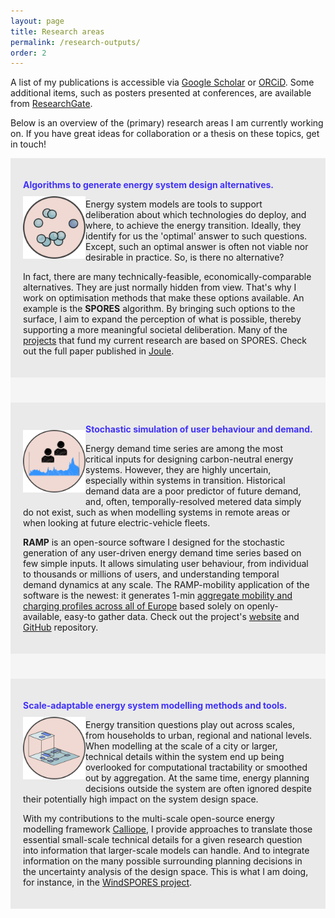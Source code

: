 ```yaml
---
layout: page
title: Research areas
permalink: /research-outputs/
order: 2
---
```


A list of my publications is accessible via [Google Scholar](https://scholar.google.com/citations?user=6DhK95QAAAAJ&hl=en) or [ORCiD](https://orcid.org/0000-0002-7624-5886). Some additional items, such as posters presented at conferences, are available from [ResearchGate](https://www.researchgate.net/profile/Francesco-Lombardi-5/research).

Below is an overview of the (primary) research areas I am currently working on. If you have great ideas for collaboration or a thesis on these topics, get in touch!

<div style="background-color: #EAEAEA; text-align:left; vertical-align: middle; padding:20px 20px;">
<p><h style="color: #4032F9;"><b>Algorithms to generate energy system design alternatives.</b></h> 

<img src="/assets/spores.svg" width="100" align="left" style="padding-top: 10px; padding-bottom: 10px" class="next-to-text"/>

Energy system models are tools to support deliberation about which technologies do deploy, and where, to achieve the energy transition. Ideally, they identify for us the 'optimal' answer to such questions. Except, such an optimal answer is often not viable nor desirable in practice. So, is there no alternative? </p>

<p>In fact, there are many technically-feasible, economically-comparable alternatives. They are just normally hidden from view. That's why I work on optimisation methods that make these options available. An example is the <b>SPORES</b> algorithm. By bringing such options to the surface, I aim to expand the perception of what is possible, thereby supporting a more meaningful societal deliberation. Many of the <a href="/projects">projects</a> that fund my current research are based on SPORES. Check out the full paper published in  <a href="https://www.cell.com/joule/fulltext/S2542-4351(20)30348-2?_returnURL=https%3A%2F%2Flinkinghub.elsevier.com%2Fretrieve%2Fpii%2FS2542435120303482%3Fshowall%3Dtrue">Joule</a>.</p>

</div>

<div style="background-color: #F5F5F5; text-align:left; vertical-align: middle; padding:20px 20px;"></div>

<div style="background-color: #EAEAEA; text-align:left; vertical-align: middle; padding:20px 20px;">
<p><h style="color: #4032F9;"><b>Stochastic simulation of user behaviour and demand.</b></h> 

<img src="/assets/demand_sim.svg" width="100" align="left" style="padding-top: 10px; padding-bottom: 10px" class="next-to-text"/>

Energy demand time series are among the most critical inputs for designing carbon-neutral energy systems. However, they are highly uncertain, especially within systems in transition. Historical demand data are a poor predictor of future demand, and, often, temporally-resolved metered data simply do not exist, such as when modelling systems in remote areas or when looking at future electric-vehicle fleets. </p>

<p><b>RAMP</b> is an open-source software I designed for the stochastic generation of any user-driven energy demand time series based on few simple inputs. It allows simulating user behaviour, from individual to thousands or millions of users, and understanding temporal demand dynamics at any scale. The RAMP-mobility application of the software is the newest: it generates 1-min <a href="https://www.sciencedirect.com/science/article/pii/S0306261922001416">aggregate mobility and charging profiles across all of Europe</a> based solely on openly-available, easy-to gather data. Check out the project's <a href="https://rampdemand.org">website</a> and <a href="https://github.com/RAMP-project">GitHub</a> repository.</p>

</div>

<div style="background-color: #F5F5F5; text-align:left; vertical-align: middle; padding:20px 20px;"></div>

<div style="background-color: #EAEAEA; text-align:left; vertical-align: middle; padding:20px 20px;">
<p><h style="color: #4032F9;"><b>Scale-adaptable energy system modelling methods and tools.</b></h> 

<img src="/assets/cross_scale.svg" width="100" align="left" style="padding-top: 10px; padding-bottom: 10px" class="next-to-text"/>

Energy transition questions play out across scales, from households to urban, regional and national levels. When modelling at the scale of a city or larger, technical details within the system end up being overlooked for computational tractability or smoothed out by aggregation. At the same time, energy planning decisions outside the system are often ignored despite their potentially high impact on the system design space.</p> 

<p>With my contributions to the multi-scale open-source energy modelling framework <a href="https://callio.pe">Calliope</a>, I provide approaches to translate those essential small-scale technical details for a given research question into information that larger-scale models can handle. And to integrate information on the many possible surrounding planning decisions in the uncertainty analysis of the design space. This is what I am doing, for instance, in the <a href="/projects">WindSPORES project</a>. </p>

</div>
